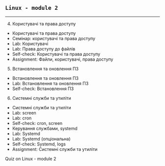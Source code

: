 ## ```Linux - module 2```
_____________________________________________

4. Користувачі та права доступу

* Користувачі та права доступу
* Семінар: користувачі та права доступу 
* Lab: Користувачі
* Lab: Права доступу до файлів 
* Self-check: Користувачі та права доступу
* Assignment: Файли, користувачі, права доступу

5. Встановлення та оновлення ПЗ

* Встановлення та оновлення ПЗ 
* Lab: Встановлення та оновлення ПЗ
* Self-check: Встановлення ПЗ 

6. Системні служби та утиліти

* Системні служби та утиліти 
* Lab: screen
* Lab: cron
* Self-check: cron, screen 
* Керування службами, systemd
* Lab: Systemd
* Lab: Systemd (опціональна)
* Self-check: Systemd, logs 
* Assignment: Системні служби та утиліти

Quiz on Linux - module 2
